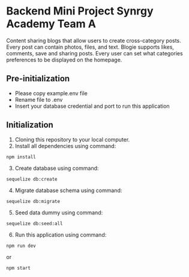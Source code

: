 # Backend Mini Project Synrgy Academy Team A
Content sharing blogs that allow users to create cross-category posts. Every post can contain photos, files, and text. Blogie supports likes, comments, save and sharing posts. Every user can set what categories preferences to be displayed on the homepage.

## Pre-initialization
- Please copy example.env file
- Rename file to .env
- Insert your database credential and port to run this application

## Initialization
1. Cloning this repository to your local computer.
2. Install all dependencies using command:
```
npm install
```
3. Create database using command:
```
sequelize db:create
```
4. Migrate database schema using command:
```
sequelize db:migrate
```
5. Seed data dummy using command:
```
sequelize db:seed:all
```
6. Run this application using command:
```
npm run dev
```
or
```
npm start
```